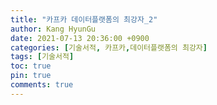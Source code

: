 ```yaml
---
title: "카프카 데이터플랫폼의 최강자_2"
author: Kang HyunGu
date: 2021-07-13 20:36:00 +0900
categories: [기술서적, 카프카,데이터플랫폼의 최강자]
tags: [기술서적]
toc: true
pin: true
comments: true
---
```

